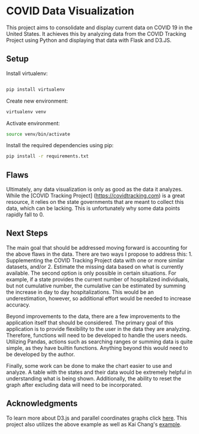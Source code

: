 # COVID Data Visualization

This project aims to consolidate and display current data on COVID 19 in the United States. It achieves this by analyzing data from the COVID Tracking Project using Python and displaying that data with Flask and D3.JS.

## Setup

Install virtualenv:

```bash

pip install virtualenv

```

Create new environment:

```bash
virtualenv venv
```

Activate environment:

```bash
source venv/bin/activate
```

Install the required dependencies using pip:

```bash
pip install -r requirements.txt
```

## Flaws

Ultimately, any data visualization is only as good as the data it analyzes. While the [COVID Tracking Project] (https://covidtracking.com) is a great resource, it relies on the state governments that are meant to collect this data, which can be lacking. This is unfortunately why some data points rapidly fall to 0.

## Next Steps

The main goal that should be addressed moving forward is accounting for the above flaws in the data. There are two ways I propose to address this: 1. Supplementing the COVID Tracking Project data with one or more similar datasets, and/or 2. Estimate the missing data based on what is currently available. The second option is only possible in certain situations. For example, if a state provides the current number of hospitalized individuals, but not cumulative number, the cumulative can be estimated by summing the increase in day to day hospitalizations. This would be an underestimation, however, so additional effort would be needed to increase accuracy. 

Beyond improvements to the data, there are a few improvements to the application itself that should be considered. The primary goal of this application is to provide flexibility to the user in the data they are analyzing. Therefore, functions will need to be developed to handle the users needs. Utilizing Pandas, actions such as searching ranges or summing data is quite simple, as they have builtin functions. Anything beyond this would need to be developed by the author.

Finally, some work can be done to make the chart easier to use and analyze. A table with the states and their data would be extremely helpful in understanding what is being shown. Additionally, the ability to reset the graph after excluding data will need to be incorporated.

## Acknowledgments

To learn more about D3.js and parallel coordinates graphs click [here](https://observablehq.com/@d3/parallel-coordinates).
This project also utilizes the above example as well as Kai Chang's [example](http://bl.ocks.org/syntagmatic/3150059).